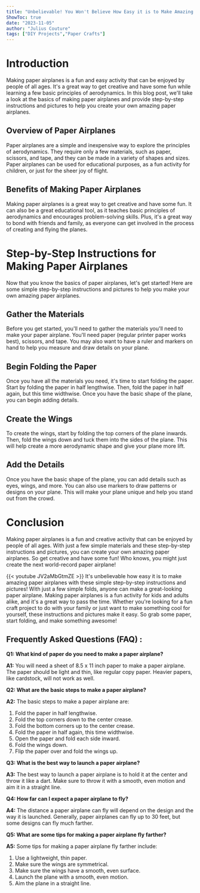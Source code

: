 ```yaml
---
title: "Unbelievable! You Won't Believe How Easy it is to Make Amazing Paper Airplanes with These Simple Step-by-Step Instructions and Pictures!"
ShowToc: true 
date: "2023-11-05"
author: "Julius Couture" 
tags: ["DIY Projects","Paper Crafts"]
---
```

# Introduction

Making paper airplanes is a fun and easy activity that can be enjoyed by people of all ages. It's a great way to get creative and have some fun while learning a few basic principles of aerodynamics. In this blog post, we'll take a look at the basics of making paper airplanes and provide step-by-step instructions and pictures to help you create your own amazing paper airplanes.

## Overview of Paper Airplanes

Paper airplanes are a simple and inexpensive way to explore the principles of aerodynamics. They require only a few materials, such as paper, scissors, and tape, and they can be made in a variety of shapes and sizes. Paper airplanes can be used for educational purposes, as a fun activity for children, or just for the sheer joy of flight.

## Benefits of Making Paper Airplanes

Making paper airplanes is a great way to get creative and have some fun. It can also be a great educational tool, as it teaches basic principles of aerodynamics and encourages problem-solving skills. Plus, it's a great way to bond with friends and family, as everyone can get involved in the process of creating and flying the planes.

# Step-by-Step Instructions for Making Paper Airplanes

Now that you know the basics of paper airplanes, let's get started! Here are some simple step-by-step instructions and pictures to help you make your own amazing paper airplanes.

## Gather the Materials

Before you get started, you'll need to gather the materials you'll need to make your paper airplane. You'll need paper (regular printer paper works best), scissors, and tape. You may also want to have a ruler and markers on hand to help you measure and draw details on your plane.

## Begin Folding the Paper

Once you have all the materials you need, it's time to start folding the paper. Start by folding the paper in half lengthwise. Then, fold the paper in half again, but this time widthwise. Once you have the basic shape of the plane, you can begin adding details.

## Create the Wings

To create the wings, start by folding the top corners of the plane inwards. Then, fold the wings down and tuck them into the sides of the plane. This will help create a more aerodynamic shape and give your plane more lift.

## Add the Details

Once you have the basic shape of the plane, you can add details such as eyes, wings, and more. You can also use markers to draw patterns or designs on your plane. This will make your plane unique and help you stand out from the crowd.

# Conclusion

Making paper airplanes is a fun and creative activity that can be enjoyed by people of all ages. With just a few simple materials and these step-by-step instructions and pictures, you can create your own amazing paper airplanes. So get creative and have some fun! Who knows, you might just create the next world-record paper airplane!

{{< youtube JV2aMbGtmZE >}} 
It's unbelievable how easy it is to make amazing paper airplanes with these simple step-by-step instructions and pictures! With just a few simple folds, anyone can make a great-looking paper airplane. Making paper airplanes is a fun activity for kids and adults alike, and it's a great way to pass the time. Whether you're looking for a fun craft project to do with your family or just want to make something cool for yourself, these instructions and pictures make it easy. So grab some paper, start folding, and make something awesome!

## Frequently Asked Questions (FAQ) :
**Q1: What kind of paper do you need to make a paper airplane?**

**A1:** You will need a sheet of 8.5 x 11 inch paper to make a paper airplane. The paper should be light and thin, like regular copy paper. Heavier papers, like cardstock, will not work as well. 

**Q2: What are the basic steps to make a paper airplane?**

**A2:** The basic steps to make a paper airplane are:
1. Fold the paper in half lengthwise.
2. Fold the top corners down to the center crease.
3. Fold the bottom corners up to the center crease.
4. Fold the paper in half again, this time widthwise.
5. Open the paper and fold each side inward.
6. Fold the wings down.
7. Flip the paper over and fold the wings up.

**Q3: What is the best way to launch a paper airplane?**

**A3:** The best way to launch a paper airplane is to hold it at the center and throw it like a dart. Make sure to throw it with a smooth, even motion and aim it in a straight line.

**Q4: How far can I expect a paper airplane to fly?**

**A4:** The distance a paper airplane can fly will depend on the design and the way it is launched. Generally, paper airplanes can fly up to 30 feet, but some designs can fly much farther.

**Q5: What are some tips for making a paper airplane fly farther?**

**A5:** Some tips for making a paper airplane fly farther include:
1. Use a lightweight, thin paper.
2. Make sure the wings are symmetrical.
3. Make sure the wings have a smooth, even surface.
4. Launch the plane with a smooth, even motion.
5. Aim the plane in a straight line.





